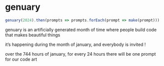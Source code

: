 # genuary

```js
genuary(2024).then(prompts => prompts.forEach(prompt => make(prompt)))
```

genuary is an artificially generated month of time where people build code that makes beautiful things

it’s happening during the month of january, and everybody is invited !

over the 744 hours of january, for every 24 hours there will be one prompt for our code art
